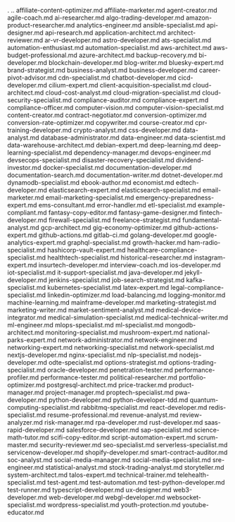 
.
..
affiliate-content-optimizer.md
affiliate-marketer.md
agent-creator.md
agile-coach.md
ai-researcher.md
algo-trading-developer.md
amazon-product-researcher.md
analytics-engineer.md
ansible-specialist.md
api-designer.md
api-research.md
application-architect.md
architect-reviewer.md
ar-vr-developer.md
astro-developer.md
ats-specialist.md
automation-enthusiast.md
automation-specialist.md
aws-architect.md
aws-budget-professional.md
azure-architect.md
backup-recovery.md
bi-developer.md
blockchain-developer.md
blog-writer.md
bluesky-expert.md
brand-strategist.md
business-analyst.md
business-developer.md
career-pivot-advisor.md
cdn-specialist.md
chatbot-developer.md
cicd-developer.md
cilium-expert.md
client-acquisition-specialist.md
cloud-architect.md
cloud-cost-analyst.md
cloud-migration-specialist.md
cloud-security-specialist.md
compliance-auditor.md
compliance-expert.md
compliance-officer.md
computer-vision.md
computer-vision-specialist.md
content-creator.md
contract-negotiator.md
conversion-optimizer.md
conversion-rate-optimizer.md
copywriter.md
course-creator.md
cpr-training-developer.md
crypto-analyst.md
css-developer.md
data-analyst.md
database-administrator.md
data-engineer.md
data-scientist.md
data-warehouse-architect.md
debian-expert.md
deep-learning.md
deep-learning-specialist.md
dependency-manager.md
devops-engineer.md
devsecops-specialist.md
disaster-recovery-specialist.md
dividend-investor.md
docker-specialist.md
documentation-developer.md
documentation-search.md
documentation-writer.md
dotnet-developer.md
dynamodb-specialist.md
ebook-author.md
economist.md
edtech-developer.md
elasticsearch-expert.md
elasticsearch-specialist.md
email-marketer.md
email-marketing-specialist.md
emergency-preparedness-expert.md
ems-consultant.md
error-handler.md
etl-specialist.md
example-compliant.md
fantasy-copy-editor.md
fantasy-game-designer.md
fintech-developer.md
firewall-specialist.md
freelance-strategist.md
fundamental-analyst.md
gcp-architect.md
gig-economy-optimizer.md
github-actions-expert.md
github-actions.md
gitlab-ci.md
golang-developer.md
google-analytics-expert.md
graphql-specialist.md
growth-hacker.md
ham-radio-specialist.md
hashicorp-vault-expert.md
healthcare-compliance-specialist.md
healthtech-specialist.md
historical-researcher.md
instagram-expert.md
insurtech-developer.md
interview-coach.md
ios-developer.md
iot-specialist.md
it-support-specialist.md
java-developer.md
jekyll-developer.md
jenkins-specialist.md
job-search-strategist.md
kafka-specialist.md
kubernetes-specialist.md
latex-expert.md
legal-compliance-specialist.md
linkedin-optimizer.md
load-balancing.md
logging-monitor.md
machine-learning.md
mainframe-developer.md
marketing-strategist.md
marketing-writer.md
market-sentiment-analyst.md
medical-device-integrator.md
medical-simulation-specialist.md
medical-technical-writer.md
ml-engineer.md
mlops-specialist.md
ml-specialist.md
mongodb-architect.md
monitoring-specialist.md
mushroom-expert.md
national-parks-expert.md
network-administrator.md
network-engineer.md
networking-expert.md
networking-specialist.md
network-specialist.md
nextjs-developer.md
nginx-specialist.md
nlp-specialist.md
nodejs-developer.md
odte-specialist.md
options-strategist.md
options-trading-specialist.md
oracle-developer.md
penetration-tester.md
performance-profiler.md
performance-tester.md
political-researcher.md
portfolio-optimizer.md
postgresql-architect.md
price-tracker.md
product-manager.md
project-manager.md
proptech-specialist.md
pwa-developer.md
python-developer.md
python-developer-tdd.md
quantum-computing-specialist.md
rabbitmq-specialist.md
react-developer.md
redis-specialist.md
resume-professional.md
revenue-analyst.md
review-analyzer.md
risk-manager.md
rpa-developer.md
rust-developer.md
saas-rapid-developer.md
salesforce-developer.md
sap-specialist.md
science-math-tutor.md
scifi-copy-editor.md
script-automation-expert.md
scrum-master.md
security-reviewer.md
seo-specialist.md
serverless-specialist.md
servicenow-developer.md
shopify-developer.md
smart-contract-auditor.md
soc-analyst.md
social-media-manager.md
social-media-specialist.md
sre-engineer.md
statistical-analyst.md
stock-trading-analyst.md
storyteller.md
system-architect.md
talos-expert.md
technical-trainer.md
telehealth-specialist.md
test-agent.md
test-automation.md
test-python-developer.md
test-runner.md
typescript-developer.md
ux-designer.md
web3-developer.md
web-developer.md
webgl-developer.md
websocket-specialist.md
wordpress-specialist.md
youth-protection.md
youtube-educator.md
